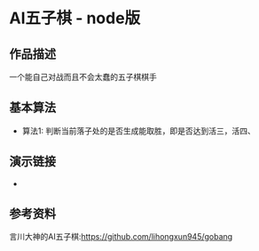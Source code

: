 # AI五子棋 - node版
## 作品描述
   一个能自己对战而且不会太蠢的五子棋棋手
## 基本算法
   - 算法1: 判断当前落子处的是否生成能取胜，即是否达到活三，活四、 
## 演示链接
   -    
## 参考资料
  言川大神的AI五子棋:https://github.com/lihongxun945/gobang

